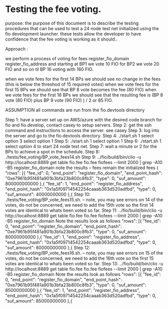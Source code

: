 # Testing the fee voting.

purpose: the purpose of this document is to describe the testing procedures that can be used to test a 24 node test net initialized using the fio development launcher. these tests allow the developer to have confidence that the fee voting is working as it should..

Approach :

we perform a process of voting for fees register_fio_domain register_fio_address and starting at BP1 we vote 10 FIO for BP2 we vote 20 FIO and so on til BP 16 voting with 160 FIO.

when we vote fees for the first 14 BPs we should see no change in the fees (this is below the threshod of 15 required votes)
when we vote fees for the first 15 BPs we should see that BP 8 vote becomes the fee (80 FIO)
when we vote fees for the first 16 BPs we should see that the resulting fee is (BP 8 vote (80 FIO) plus BP 9 vote (90 FIO) ) / 2 or 85 FIO. 

ASSUMPTION all commands are run from the fio.devtools directory

Step 1:  have a server set up on AWS/azure with the desired code branch for fio and fio.develop, contact casey to setup servers.
Step 2: get the ssh command and instructions to access the server. see casey 
Step 3: log into the server and go to the fio.devtools directory.
Step 4: ./start.sh 1   select option 3 select option 1
Step 5: ./start.sh 1  select option 1
Step 6: ./start.sh 1 select option 4 to start 24 node test net.
Step 7: wait a minute or 2 for the BPs to achieve a spot in the schedule.
Step 8:  ./tests/fee_voting/BP_vote_fees14.sh
Step 9: ../fio/build/bin/clio -u http://localhost:8889 get table fio.fee fio.fee fiofees --limit 2000 | grep -A10 -B5 register_fio_domain
note the results – fees remain the initialized fees
{
"rows": [{
"fee_id": 0,
"end_point": "register_fio_domain",
"end_point_hash": "0xe7961b95f481a901b3bfa23b800c8fb3",
"type": 0,
"suf_amount": 800000000000
},{
"fee_id": 1,
"end_point": "register_fio_address",
"end_point_hash": "0x1a5f09714542254caaab363d520adfbd",
"type": 0,
"suf_amount": 40000000000
},{
Step 10:  ./tests/fee_voting/BP_vote_fees15.sh. – note, you may see errors on 14 of the votes, do not be concerned, we need to add the 15th vote so the first 14 votes are identical to whats been voted so far.
Step 11: ../fio/build/bin/clio -u http://localhost:8889 get table fio.fee fio.fee fiofees --limit 2000 | grep -A10 -B5 register_fio_domain
Note the results look as follows
"rows": [{
"fee_id": 0,
"end_point": "register_fio_domain",
"end_point_hash": "0xe7961b95f481a901b3bfa23b800c8fb3",
"type": 0,
"suf_amount": 80000000000
},{
"fee_id": 1,
"end_point": "register_fio_address",
"end_point_hash": "0x1a5f09714542254caaab363d520adfbd",
"type": 0,
"suf_amount": 80000000000
},{
Step 12:  ./tests/fee_voting/BP_vote_fees16.sh. – note, you may see errors on 15 of the votes, do not be concerned, we need to add the 16th vote so the first 15 votes are identical to whats been voted so far.
Step 13: ../fio/build/bin/clio -u http://localhost:8889 get table fio.fee fio.fee fiofees --limit 2000 | grep -A10 -B5 register_fio_domain
Note the results look as follows
"rows": [{
"fee_id": 0,
"end_point": "register_fio_domain",
"end_point_hash": "0xe7961b95f481a901b3bfa23b800c8fb3",
"type": 0,
"suf_amount": 85000000000
},{
"fee_id": 1,
"end_point": "register_fio_address",
"end_point_hash": "0x1a5f09714542254caaab363d520adfbd",
"type": 0,
"suf_amount": 85000000000
},{

